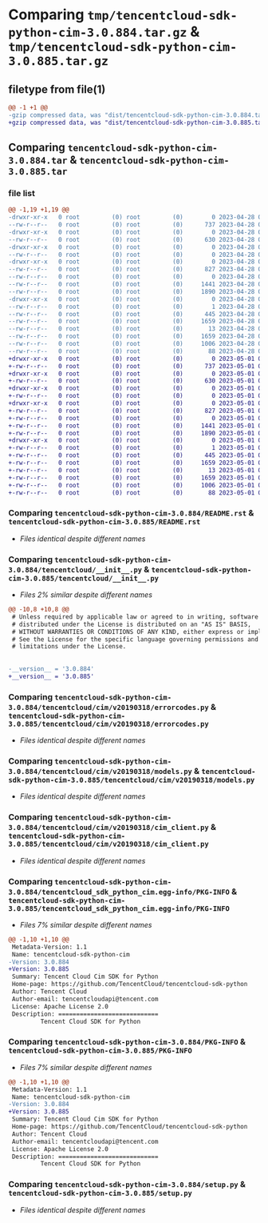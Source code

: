 # Comparing `tmp/tencentcloud-sdk-python-cim-3.0.884.tar.gz` & `tmp/tencentcloud-sdk-python-cim-3.0.885.tar.gz`

## filetype from file(1)

```diff
@@ -1 +1 @@
-gzip compressed data, was "dist/tencentcloud-sdk-python-cim-3.0.884.tar", last modified: Fri Apr 28 02:08:44 2023, max compression
+gzip compressed data, was "dist/tencentcloud-sdk-python-cim-3.0.885.tar", last modified: Mon May  1 00:32:10 2023, max compression
```

## Comparing `tencentcloud-sdk-python-cim-3.0.884.tar` & `tencentcloud-sdk-python-cim-3.0.885.tar`

### file list

```diff
@@ -1,19 +1,19 @@
-drwxr-xr-x   0 root         (0) root         (0)        0 2023-04-28 02:08:44.000000 tencentcloud-sdk-python-cim-3.0.884/
--rw-r--r--   0 root         (0) root         (0)      737 2023-04-28 02:08:44.000000 tencentcloud-sdk-python-cim-3.0.884/README.rst
-drwxr-xr-x   0 root         (0) root         (0)        0 2023-04-28 02:08:44.000000 tencentcloud-sdk-python-cim-3.0.884/tencentcloud/
--rw-r--r--   0 root         (0) root         (0)      630 2023-04-28 02:08:44.000000 tencentcloud-sdk-python-cim-3.0.884/tencentcloud/__init__.py
-drwxr-xr-x   0 root         (0) root         (0)        0 2023-04-28 02:08:44.000000 tencentcloud-sdk-python-cim-3.0.884/tencentcloud/cim/
--rw-r--r--   0 root         (0) root         (0)        0 2023-04-28 02:08:44.000000 tencentcloud-sdk-python-cim-3.0.884/tencentcloud/cim/__init__.py
-drwxr-xr-x   0 root         (0) root         (0)        0 2023-04-28 02:08:44.000000 tencentcloud-sdk-python-cim-3.0.884/tencentcloud/cim/v20190318/
--rw-r--r--   0 root         (0) root         (0)      827 2023-04-28 02:08:44.000000 tencentcloud-sdk-python-cim-3.0.884/tencentcloud/cim/v20190318/errorcodes.py
--rw-r--r--   0 root         (0) root         (0)        0 2023-04-28 02:08:44.000000 tencentcloud-sdk-python-cim-3.0.884/tencentcloud/cim/v20190318/__init__.py
--rw-r--r--   0 root         (0) root         (0)     1441 2023-04-28 02:08:44.000000 tencentcloud-sdk-python-cim-3.0.884/tencentcloud/cim/v20190318/models.py
--rw-r--r--   0 root         (0) root         (0)     1890 2023-04-28 02:08:44.000000 tencentcloud-sdk-python-cim-3.0.884/tencentcloud/cim/v20190318/cim_client.py
-drwxr-xr-x   0 root         (0) root         (0)        0 2023-04-28 02:08:44.000000 tencentcloud-sdk-python-cim-3.0.884/tencentcloud_sdk_python_cim.egg-info/
--rw-r--r--   0 root         (0) root         (0)        1 2023-04-28 02:08:44.000000 tencentcloud-sdk-python-cim-3.0.884/tencentcloud_sdk_python_cim.egg-info/dependency_links.txt
--rw-r--r--   0 root         (0) root         (0)      445 2023-04-28 02:08:44.000000 tencentcloud-sdk-python-cim-3.0.884/tencentcloud_sdk_python_cim.egg-info/SOURCES.txt
--rw-r--r--   0 root         (0) root         (0)     1659 2023-04-28 02:08:44.000000 tencentcloud-sdk-python-cim-3.0.884/tencentcloud_sdk_python_cim.egg-info/PKG-INFO
--rw-r--r--   0 root         (0) root         (0)       13 2023-04-28 02:08:44.000000 tencentcloud-sdk-python-cim-3.0.884/tencentcloud_sdk_python_cim.egg-info/top_level.txt
--rw-r--r--   0 root         (0) root         (0)     1659 2023-04-28 02:08:44.000000 tencentcloud-sdk-python-cim-3.0.884/PKG-INFO
--rw-r--r--   0 root         (0) root         (0)     1006 2023-04-28 02:08:44.000000 tencentcloud-sdk-python-cim-3.0.884/setup.py
--rw-r--r--   0 root         (0) root         (0)       88 2023-04-28 02:08:44.000000 tencentcloud-sdk-python-cim-3.0.884/setup.cfg
+drwxr-xr-x   0 root         (0) root         (0)        0 2023-05-01 00:32:10.000000 tencentcloud-sdk-python-cim-3.0.885/
+-rw-r--r--   0 root         (0) root         (0)      737 2023-05-01 00:32:10.000000 tencentcloud-sdk-python-cim-3.0.885/README.rst
+drwxr-xr-x   0 root         (0) root         (0)        0 2023-05-01 00:32:10.000000 tencentcloud-sdk-python-cim-3.0.885/tencentcloud/
+-rw-r--r--   0 root         (0) root         (0)      630 2023-05-01 00:32:10.000000 tencentcloud-sdk-python-cim-3.0.885/tencentcloud/__init__.py
+drwxr-xr-x   0 root         (0) root         (0)        0 2023-05-01 00:32:10.000000 tencentcloud-sdk-python-cim-3.0.885/tencentcloud/cim/
+-rw-r--r--   0 root         (0) root         (0)        0 2023-05-01 00:32:10.000000 tencentcloud-sdk-python-cim-3.0.885/tencentcloud/cim/__init__.py
+drwxr-xr-x   0 root         (0) root         (0)        0 2023-05-01 00:32:10.000000 tencentcloud-sdk-python-cim-3.0.885/tencentcloud/cim/v20190318/
+-rw-r--r--   0 root         (0) root         (0)      827 2023-05-01 00:32:10.000000 tencentcloud-sdk-python-cim-3.0.885/tencentcloud/cim/v20190318/errorcodes.py
+-rw-r--r--   0 root         (0) root         (0)        0 2023-05-01 00:32:10.000000 tencentcloud-sdk-python-cim-3.0.885/tencentcloud/cim/v20190318/__init__.py
+-rw-r--r--   0 root         (0) root         (0)     1441 2023-05-01 00:32:10.000000 tencentcloud-sdk-python-cim-3.0.885/tencentcloud/cim/v20190318/models.py
+-rw-r--r--   0 root         (0) root         (0)     1890 2023-05-01 00:32:10.000000 tencentcloud-sdk-python-cim-3.0.885/tencentcloud/cim/v20190318/cim_client.py
+drwxr-xr-x   0 root         (0) root         (0)        0 2023-05-01 00:32:10.000000 tencentcloud-sdk-python-cim-3.0.885/tencentcloud_sdk_python_cim.egg-info/
+-rw-r--r--   0 root         (0) root         (0)        1 2023-05-01 00:32:10.000000 tencentcloud-sdk-python-cim-3.0.885/tencentcloud_sdk_python_cim.egg-info/dependency_links.txt
+-rw-r--r--   0 root         (0) root         (0)      445 2023-05-01 00:32:10.000000 tencentcloud-sdk-python-cim-3.0.885/tencentcloud_sdk_python_cim.egg-info/SOURCES.txt
+-rw-r--r--   0 root         (0) root         (0)     1659 2023-05-01 00:32:10.000000 tencentcloud-sdk-python-cim-3.0.885/tencentcloud_sdk_python_cim.egg-info/PKG-INFO
+-rw-r--r--   0 root         (0) root         (0)       13 2023-05-01 00:32:10.000000 tencentcloud-sdk-python-cim-3.0.885/tencentcloud_sdk_python_cim.egg-info/top_level.txt
+-rw-r--r--   0 root         (0) root         (0)     1659 2023-05-01 00:32:10.000000 tencentcloud-sdk-python-cim-3.0.885/PKG-INFO
+-rw-r--r--   0 root         (0) root         (0)     1006 2023-05-01 00:32:10.000000 tencentcloud-sdk-python-cim-3.0.885/setup.py
+-rw-r--r--   0 root         (0) root         (0)       88 2023-05-01 00:32:10.000000 tencentcloud-sdk-python-cim-3.0.885/setup.cfg
```

### Comparing `tencentcloud-sdk-python-cim-3.0.884/README.rst` & `tencentcloud-sdk-python-cim-3.0.885/README.rst`

 * *Files identical despite different names*

### Comparing `tencentcloud-sdk-python-cim-3.0.884/tencentcloud/__init__.py` & `tencentcloud-sdk-python-cim-3.0.885/tencentcloud/__init__.py`

 * *Files 2% similar despite different names*

```diff
@@ -10,8 +10,8 @@
 # Unless required by applicable law or agreed to in writing, software
 # distributed under the License is distributed on an "AS IS" BASIS,
 # WITHOUT WARRANTIES OR CONDITIONS OF ANY KIND, either express or implied.
 # See the License for the specific language governing permissions and
 # limitations under the License.
 
 
-__version__ = '3.0.884'
+__version__ = '3.0.885'
```

### Comparing `tencentcloud-sdk-python-cim-3.0.884/tencentcloud/cim/v20190318/errorcodes.py` & `tencentcloud-sdk-python-cim-3.0.885/tencentcloud/cim/v20190318/errorcodes.py`

 * *Files identical despite different names*

### Comparing `tencentcloud-sdk-python-cim-3.0.884/tencentcloud/cim/v20190318/models.py` & `tencentcloud-sdk-python-cim-3.0.885/tencentcloud/cim/v20190318/models.py`

 * *Files identical despite different names*

### Comparing `tencentcloud-sdk-python-cim-3.0.884/tencentcloud/cim/v20190318/cim_client.py` & `tencentcloud-sdk-python-cim-3.0.885/tencentcloud/cim/v20190318/cim_client.py`

 * *Files identical despite different names*

### Comparing `tencentcloud-sdk-python-cim-3.0.884/tencentcloud_sdk_python_cim.egg-info/PKG-INFO` & `tencentcloud-sdk-python-cim-3.0.885/tencentcloud_sdk_python_cim.egg-info/PKG-INFO`

 * *Files 7% similar despite different names*

```diff
@@ -1,10 +1,10 @@
 Metadata-Version: 1.1
 Name: tencentcloud-sdk-python-cim
-Version: 3.0.884
+Version: 3.0.885
 Summary: Tencent Cloud Cim SDK for Python
 Home-page: https://github.com/TencentCloud/tencentcloud-sdk-python
 Author: Tencent Cloud
 Author-email: tencentcloudapi@tencent.com
 License: Apache License 2.0
 Description: ============================
         Tencent Cloud SDK for Python
```

### Comparing `tencentcloud-sdk-python-cim-3.0.884/PKG-INFO` & `tencentcloud-sdk-python-cim-3.0.885/PKG-INFO`

 * *Files 7% similar despite different names*

```diff
@@ -1,10 +1,10 @@
 Metadata-Version: 1.1
 Name: tencentcloud-sdk-python-cim
-Version: 3.0.884
+Version: 3.0.885
 Summary: Tencent Cloud Cim SDK for Python
 Home-page: https://github.com/TencentCloud/tencentcloud-sdk-python
 Author: Tencent Cloud
 Author-email: tencentcloudapi@tencent.com
 License: Apache License 2.0
 Description: ============================
         Tencent Cloud SDK for Python
```

### Comparing `tencentcloud-sdk-python-cim-3.0.884/setup.py` & `tencentcloud-sdk-python-cim-3.0.885/setup.py`

 * *Files identical despite different names*

